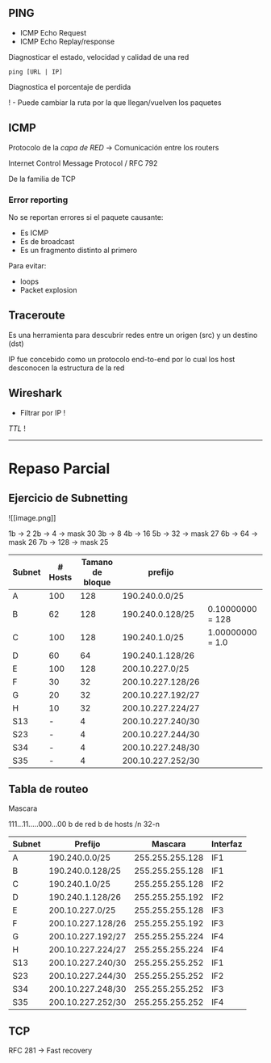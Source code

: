 
## PING 


- ICMP Echo Request
- ICMP Echo Replay/response

Diagnosticar el estado, velocidad y calidad de una red

	ping [URL | IP]

Diagnostica el porcentaje de perdida

! - Puede cambiar la ruta por la que llegan/vuelven los paquetes


## ICMP 

Protocolo de la _capa de RED_ -> Comunicación entre los routers

Internet Control Message Protocol / RFC 792

De la familia de TCP 

### Error reporting

No se reportan errores si el paquete causante:
- Es ICMP
- Es de broadcast 
- Es un fragmento distinto al primero 

Para evitar:
 - loops 
 - Packet explosion 


## Traceroute 

Es una herramienta para descubrir redes entre un origen (src) y un destino (dst)

IP fue concebido como un protocolo end-to-end por lo cual los host desconocen la estructura de la red


## Wireshark 

- Filtrar por IP !


_TTL_ !


---

# Repaso Parcial 


## Ejercicio de Subnetting

![[image.png]]


1b -> 2
2b -> 4 -> mask 30
3b -> 8
4b -> 16
5b -> 32 -> mask 27
6b -> 64 -> mask 26
7b -> 128 -> mask 25

| Subnet | # Hosts | Tamano de bloque | prefijo           |                  |
| ------ | ------- | ---------------- | ----------------- | ---------------- |
| A      | 100     | 128              | 190.240.0.0/25    |                  |
| B      | 62      | 128              | 190.240.0.128/25  | 0.10000000 = 128 |
| C      | 100     | 128              | 190.240.1.0/25    | 1.00000000 = 1.0 |
| D      | 60      | 64               | 190.240.1.128/26  |                  |
| E      | 100     | 128              | 200.10.227.0/25   |                  |
| F      | 30      | 32               | 200.10.227.128/26 |                  |
| G      | 20      | 32               | 200.10.227.192/27 |                  |
| H      | 10      | 32               | 200.10.227.224/27 |                  |
| S13    | -       | 4                | 200.10.227.240/30 |                  |
| S23    | -       | 4                | 200.10.227.244/30 |                  |
| S34    | -       | 4                | 200.10.227.248/30 |                  |
| S35    | -       | 4                | 200.10.227.252/30 |                  |

## Tabla de routeo 

Mascara 

111...11.....000...00 
b de red	 b de hosts
/n             32-n

| Subnet | Prefijo           | Mascara         | Interfaz |
| ------ | ----------------- | --------------- | -------- |
| A      | 190.240.0.0/25    | 255.255.255.128 | IF1      |
| B      | 190.240.0.128/25  | 255.255.255.128 | IF1      |
| C      | 190.240.1.0/25    | 255.255.255.128 | IF2      |
| D      | 190.240.1.128/26  | 255.255.255.192 | IF2      |
| E      | 200.10.227.0/25   | 255.255.255.128 | IF3      |
| F      | 200.10.227.128/26 | 255.255.255.192 | IF3      |
| G      | 200.10.227.192/27 | 255.255.255.224 | IF4      |
| H      | 200.10.227.224/27 | 255.255.255.224 | IF4      |
| S13    | 200.10.227.240/30 | 255.255.255.252 | IF1      |
| S23    | 200.10.227.244/30 | 255.255.255.252 | IF2      |
| S34    | 200.10.227.248/30 | 255.255.255.252 | IF3      |
| S35    | 200.10.227.252/30 | 255.255.255.252 | IF4      |


## TCP

RFC 281 -> Fast recovery

